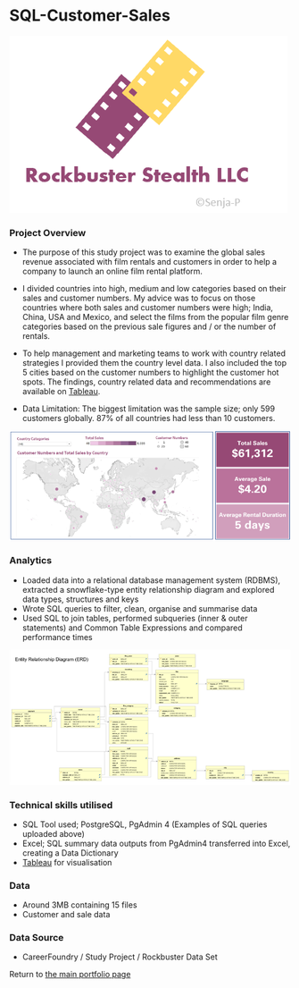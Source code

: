 # SQL-Customer-Sales

![](https://github.com/Senja-P/Images/blob/main/GitHub_Rockbuster_logo.png) 


### Project Overview

- The purpose of this study project was to examine the global sales revenue associated with film rentals and customers in order to help a company to launch an online film rental platform.

- I divided countries into high, medium and low categories based on their sales and customer numbers. My advice was to focus on those countries where both sales and customer numbers were high; India, China, USA and Mexico, and select the films from the popular film genre categories based on the previous sale figures and / or the number of rentals. 

- To help management and marketing teams to work with country related strategies I provided them the country level data. I also included the top 5 cities based on the customer numbers to highlight the customer hot spots. The findings, country related data and recommendations are available on [Tableau](https://public.tableau.com/app/profile/senja.p8569/viz/FilmSalesandCustomerAnalysis/PresentationofFindings).

- Data Limitation: The biggest limitation was the sample size; only 599 customers globally. 87% of all countries had less than 10 customers. 



![](https://github.com/Senja-P/Images/blob/main/GitHub_Film1.png) 

### Analytics
- Loaded data into a relational database management system (RDBMS), extracted a snowflake-type entity relationship diagram and explored data types, structures and keys
- Wrote SQL queries to filter, clean, organise and summarise data
- Used SQL to join tables, performed subqueries (inner & outer statements) and Common Table Expressions and compared performance times

![](https://github.com/Senja-P/Images/blob/main/GitHub_ERD.png)

### Technical skills utilised
- SQL Tool used; PostgreSQL, PgAdmin 4 (Examples of SQL queries uploaded above)
- Excel; SQL summary data outputs from PgAdmin4 transferred into Excel, creating a Data Dictionary
- [Tableau](https://public.tableau.com/app/profile/senja.p8569/viz/FilmSalesandCustomerAnalysis/PresentationofFindings) for visualisation

### Data
- Around 3MB containing 15 files
- Customer and sale data

### Data Source
- CareerFoundry / Study Project / Rockbuster Data Set 

Return to [the main portfolio page](https://github.com/Senja-P)
